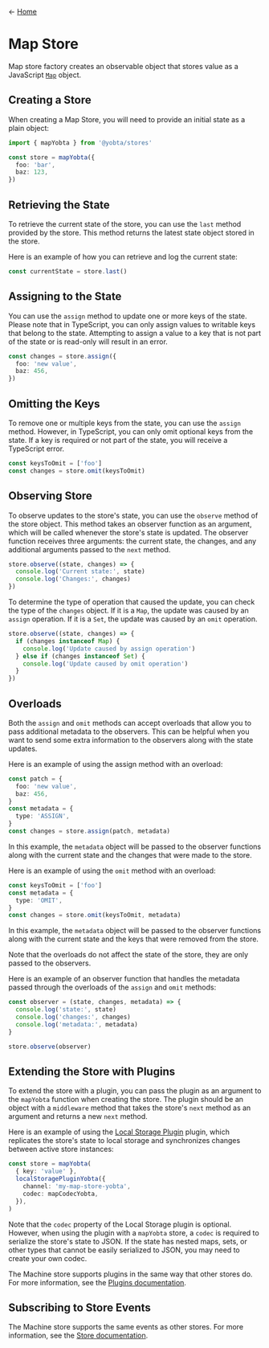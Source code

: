 &larr; [Home](../../../README.md)

# Map Store

Map store factory creates an observable object that stores value as a JavaScript [`Map`](https://developer.mozilla.org/en-US/docs/Web/JavaScript/Reference/Global_Objects/Map) object.

## Creating a Store

When creating a Map Store, you will need to provide an initial state as a plain object:

```ts
import { mapYobta } from '@yobta/stores'

const store = mapYobta({
  foo: 'bar',
  baz: 123,
})
```

## Retrieving the State

To retrieve the current state of the store, you can use the `last` method provided by the store. This method returns the latest state object stored in the store.

Here is an example of how you can retrieve and log the current state:

```ts
const currentState = store.last()
```

## Assigning to the State

You can use the `assign` method to update one or more keys of the state. Please note that in TypeScript, you can only assign values to writable keys that belong to the state. Attempting to assign a value to a key that is not part of the state or is read-only will result in an error.

```ts
const changes = store.assign({
  foo: 'new value',
  baz: 456,
})
```

## Omitting the Keys

To remove one or multiple keys from the state, you can use the `assign` method. However, in TypeScript, you can only omit optional keys from the state. If a key is required or not part of the state, you will receive a TypeScript error.

```ts
const keysToOmit = ['foo']
const changes = store.omit(keysToOmit)
```

## Observing Store

To observe updates to the store's state, you can use the `observe` method of the store object. This method takes an observer function as an argument, which will be called whenever the store's state is updated. The observer function receives three arguments: the current state, the changes, and any additional arguments passed to the `next` method.

```ts
store.observe((state, changes) => {
  console.log('Current state:', state)
  console.log('Changes:', changes)
})
```

To determine the type of operation that caused the update, you can check the type of the `changes` object. If it is a `Map`, the update was caused by an `assign` operation. If it is a `Set`, the update was caused by an `omit` operation.

```ts
store.observe((state, changes) => {
  if (changes instanceof Map) {
    console.log('Update caused by assign operation')
  } else if (changes instanceof Set) {
    console.log('Update caused by omit operation')
  }
})
```

## Overloads

Both the `assign` and `omit` methods can accept overloads that allow you to pass additional metadata to the observers. This can be helpful when you want to send some extra information to the observers along with the state updates.

Here is an example of using the assign method with an overload:

```ts
const patch = {
  foo: 'new value',
  baz: 456,
}
const metadata = {
  type: 'ASSIGN',
}
const changes = store.assign(patch, metadata)
```

In this example, the `metadata` object will be passed to the observer functions along with the current state and the changes that were made to the store.

Here is an example of using the `omit` method with an overload:

```ts
const keysToOmit = ['foo']
const metadata = {
  type: 'OMIT',
}
const changes = store.omit(keysToOmit, metadata)
```

In this example, the `metadata` object will be passed to the observer functions along with the current state and the keys that were removed from the store.

Note that the overloads do not affect the state of the store, they are only passed to the observers.

Here is an example of an observer function that handles the metadata passed through the overloads of the `assign` and `omit` methods:

```ts
const observer = (state, changes, metadata) => {
  console.log('state:', state)
  console.log('changes:', changes)
  console.log('metadata:', metadata)
}

store.observe(observer)
```

## Extending the Store with Plugins

To extend the store with a plugin, you can pass the plugin as an argument to the `mapYobta` function when creating the store. The plugin should be an object with a `middleware` method that takes the store's `next` method as an argument and returns a new `next` method.

Here is an example of using the [Local Storage Plugin](../../plugins/localStoragePluginYobta/index.md) plugin, which replicates the store's state to local storage and synchronizes changes between active store instances:

```ts
const store = mapYobta(
  { key: 'value' },
  localStoragePluginYobta({
    channel: 'my-map-store-yobta',
    codec: mapCodecYobta,
  }),
)
```

Note that the `codec` property of the Local Storage plugin is optional. However, when using the plugin with a `mapYobta` store, a `codec` is required to serialize the store's state to JSON. If the state has nested maps, sets, or other types that cannot be easily serialized to JSON, you may need to create your own codec.

The Machine store supports plugins in the same way that other stores do. For more information, see the [Plugins documentation](../../plugins/index.md).

## Subscribing to Store Events

The Machine store supports the same events as other stores. For more information, see the [Store documentation](../storeYobta/index.md).
